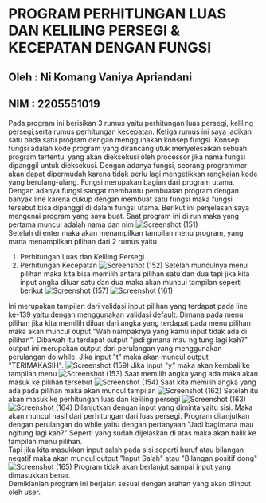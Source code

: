 # PROGRAM PERHITUNGAN LUAS DAN KELILING PERSEGI & KECEPATAN DENGAN FUNGSI
## Oleh : Ni Komang Vaniya Apriandani 
## NIM  : 2205551019
Pada program ini berisikan 3 rumus yaitu perhitungan luas persegi, keliling persegi,serta rumus perhitungan kecepatan. Ketiga rumus ini saya jadikan satu pada satu program dengan menggunakan konsep fungsi. Konsep fungsi adalah kode program yang dirancang utuk menyelesaikan sebuah program tertentu, yang akan dieksekusi oleh processor jika nama fungsi dipanggil untuk dieksekusi. Dengan adanya fungsi, seorang programmer akan dapat dipermudah karena tidak perlu lagi mengetikkan rangkaian kode yang berulang-ulang. Fungsi merupakan bagian dari program utama. Dengan adanya fungsi sangat membantu pembuatan program dengan banyak line karena cukup dengan membuat satu fungsi maka fungsi tersebut bisa dipanggil di dalam fungsi utama. Berikut ini penjelasan saya mengenai program yang saya buat.
Saat program ini di run maka yang pertama muncul adalah nama dan nim 
![Screenshot (151)](https://user-images.githubusercontent.com/115131039/196039953-4206798a-eaf4-4d9d-ba20-d1075fc7495c.png)
<Br> Setelah di enter maka akan menampilkan tampilan menu program, yang mana menampilkan pilihan dari 2 rumus yaitu
1. Perhitungan Luas dan Keliling Persegi
2. Perhitungan Kecepatan
![Screenshot (152)](https://user-images.githubusercontent.com/115131039/196040547-9644b5e0-41f0-4207-aaf5-68dcaf840147.png)
Setelah munculnya menu pilihan maka kita bisa memilih antara pilihan satu dan dua tapi jika kita input angka diluar satu dan dua maka akan muncul tampilan seperti berikut
![Screenshot (157)](https://user-images.githubusercontent.com/115131039/196040851-5fa2a9dd-5797-4efe-91f1-0836235878d2.png)
![Screenshot (161)](https://user-images.githubusercontent.com/115131039/196041700-74b4b400-1ed7-4ca1-b24f-efb69d99ef11.png)

Ini merupakan tampilan dari validasi input pilihan yang terdapat pada line ke-139 yaitu dengan menggunakan validasi default. Dimana pada menu pilihan jika kita memilih diluar dari angka yang terdapat pada menu pilihan maka akan muncul ouput "Wah nampaknya yang kamu input tidak ada di pilihan". Dibawah itu terdapat output "jadi gimana mau ngitung lagi kah?" output ini merupakan output dari perulangan yang menggunakan perulangan do while.
Jika input "t" maka akan muncul output "TERIMAKASIH".
![Screenshot (159)](https://user-images.githubusercontent.com/115131039/196041834-be20a5e1-3e7f-46cb-82e0-d661e285275b.png)
Jika input "y" maka akan kembali ke tampilan menu
![Screenshot (153)](https://user-images.githubusercontent.com/115131039/196042158-df7733d4-ef83-4371-a822-6e1a7a9ea467.png)
Saat memilih angka yang ada maka akan masuk ke pilihan tersebut
![Screenshot (154)](https://user-images.githubusercontent.com/115131039/196041947-7aa00d26-46b7-4014-88d6-3d67de5ca74c.png)
Saat kita memilih angka yang ada pada pilihan maka akan muncul tampilan 
![Screenshot (162)](https://user-images.githubusercontent.com/115131039/196042096-1aba56df-3e41-4adb-92a9-20723b721ad6.png)
Setelah itu akan masuk ke perhitungan luas dan keliling persegi
![Screenshot (163)](https://user-images.githubusercontent.com/115131039/196042375-2adaa130-0128-411c-9061-589c70aeb2ea.png)
![Screenshot (164)](https://user-images.githubusercontent.com/115131039/196042385-ab04a2ad-e83e-4218-9e62-071c6b204770.png)
Dilanjutkan dengan input yang diminta yaitu sisi. Maka akan muncul hasil dari perhitungan dari luas persegi. Program dilanjutkan dengan perulangan do while yaitu dengan pertanyaan "Jadi bagimana mau ngitung lagi kah?" Seperti yang sudah dijelaskan di atas maka akan balik ke tampilan menu pilihan.
<Br> Tapi jika kita masukkan input salah pada sisi seperti huruf atau bilangan negatif maka akan muncul output "Input Salah" atau "Bilangan positif dong"
![Screenshot (165)](https://user-images.githubusercontent.com/115131039/196042638-6476e59d-5802-4b4f-a7e1-87447f1c8d90.png)
Program tidak akan berlanjut sampai input yang dimasukkan benar.
<Br> Demikianlah program ini berjalan sesuai dengan arahan yang akan diinput oleh user. 
